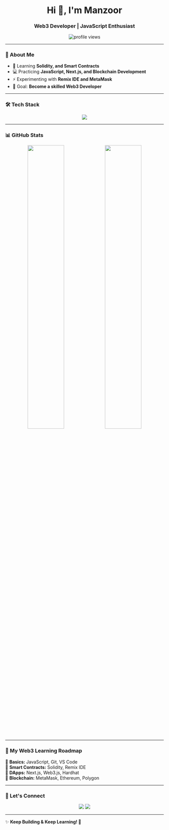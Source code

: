 <!-- GitHub Profile README.md -->

<h1 align="center">Hi 👋, I'm Manzoor</h1>
<h3 align="center">Web3 Developer | JavaScript Enthusiast</h3>

<p align="center">
  <img src="https://komarev.com/ghpvc/?username=YourGitHubUsername&label=Profile%20Views&color=blue&style=flat" alt="profile views" />
</p>

---

### 🚀 About Me
- 🌱 Learning **Solidity, and Smart Contracts**
- 💻 Practicing **JavaScript, Next.js, and Blockchain Development**
- ⚡ Experimenting with **Remix IDE and MetaMask**
- 🎯 Goal: **Become a skilled Web3 Developer**

---

### 🛠️ Tech Stack
<p align="center">
  <img src="https://skillicons.dev/icons?i=js,solidity,nextjs,git,github,vscode" />
</p>

---

### 📊 GitHub Stats
<p align="center">
  <img src="https://github-readme-stats.vercel.app/api?username=YourGitHubUsername&show_icons=true&theme=tokyonight&hide_border=true" width="48%"/>
  <img src="https://github-readme-streak-stats.herokuapp.com/?user=YourGitHubUsername&theme=tokyonight&hide_border=true" width="48%"/>
</p>

---

### 📌 My Web3 Learning Roadmap
🔹 **Basics:** JavaScript, Git, VS Code  
🔹 **Smart Contracts:** Solidity, Remix IDE  
🔹 **DApps:** Next.js, Web3.js, Hardhat  
🔹 **Blockchain:** MetaMask, Ethereum, Polygon  

---

### 🌟 Let's Connect
<p align="center">
  <a href="https://twitter.com/@ManzoorAhm97855" target="_blank"><img src="https://img.shields.io/badge/Twitter-1DA1F2?style=for-the-badge&logo=twitter&logoColor=white"/></a>
  <a href="https://github.com/Blockchain-developer18" target="_blank"><img src="https://img.shields.io/badge/GitHub-171515?style=for-the-badge&logo=github&logoColor=white"/></a>
</p>

---

✨ **Keep Building & Keep Learning! 🚀**
